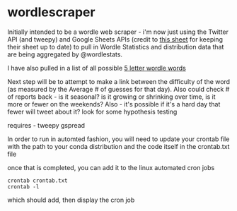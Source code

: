 # wordlescraper

Initially intended to be a wordle web scraper - i'm now just using the Twitter API (and tweepy) and Google Sheets APIs (credit to [this sheet](https://docs.google.com/spreadsheets/d/1nl_kSpnsmY-qvez2OHvMmtIYfM7tZhP5embgmedMRxE/edit#gid=556946757) for keeping their sheet up to date)
to pull in Wordle Statistics and distribution data that are being aggregated by @wordlestats.

I have also pulled in a list of all possible [5 letter wordle words](https://github.com/tabatkins/wordle-list/blob/main/words)

Next step will be to attempt to make a link between the difficulty of the word (as measured by the Average # of guesses for that day). Also could check # of reports back - is it seasonal? is it growing or shrinking over time, is it more or fewer on the weekends? Also - it's possible if it's a hard day that fewer will tweet about it? look for some hypothesis testing

requires - 
tweepy
gspread

In order to run in automted fashion, you will need to update your crontab file with the path
to your conda distribution and the code itself in the crontab.txt file

once that is completed, you can add it to the linux automated cron jobs
```
crontab crontab.txt
crontab -l
```
which should add, then display the cron job
